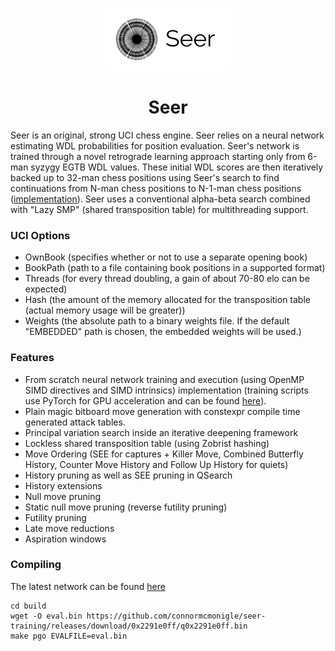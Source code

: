 <p align="center">
  <img src="logo/logo_1.png" height="100" width="200">
</p>
<h1 align="center">Seer</h1>

Seer is an original, strong UCI chess engine. Seer relies on a neural network estimating WDL probabilities for position evaluation. Seer's network is trained through a novel retrograde learning approach starting only from 6-man syzygy EGTB WDL values. These initial WDL scores are then iteratively backed up to 32-man chess positions using Seer's search to find continuations from N-man chess positions to N-1-man chess positions ([implementation](https://github.com/connormcmonigle/seer-training)). Seer uses a conventional alpha-beta search combined with "Lazy SMP" (shared transposition table) for multithreading support.

### UCI Options
- OwnBook (specifies whether or not to use a separate opening book)
- BookPath (path to a file containing book positions in a supported format)
- Threads (for every thread doubling, a gain of about 70-80 elo can be expected)
- Hash (the amount of the memory allocated for the transposition table (actual memory usage will be greater))
- Weights (the absolute path to a binary weights file. If the default "EMBEDDED" path is chosen, the embedded weights will be used.)

### Features
- From scratch neural network training and execution (using OpenMP SIMD directives and SIMD intrinsics) implementation 
  (training scripts use PyTorch for GPU acceleration and can be found [here](https://github.com/connormcmonigle/seer-training)).
- Plain magic bitboard move generation with constexpr compile time generated attack tables.
- Principal variation search inside an iterative deepening framework
- Lockless shared transposition table (using Zobrist hashing)
- Move Ordering (SEE for captures + Killer Move, Combined Butterfly History, Counter Move History and Follow Up History for quiets)
- History pruning as well as SEE pruning in QSearch
- History extensions
- Null move pruning
- Static null move pruning (reverse futility pruning)
- Futility pruning
- Late move reductions
- Aspiration windows

### Compiling
The latest network can be found [here](https://github.com/connormcmonigle/seer-training/releases)
```
cd build
wget -O eval.bin https://github.com/connormcmonigle/seer-training/releases/download/0x2291e0ff/q0x2291e0ff.bin
make pgo EVALFILE=eval.bin
```
